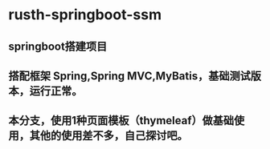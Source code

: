 # rusth-springboot-ssm
## springboot搭建项目  
## 搭配框架 Spring,Spring MVC,MyBatis，基础测试版本，运行正常。
## 本分支，使用1种页面模板（thymeleaf）做基础使用，其他的使用差不多，自己探讨吧。

